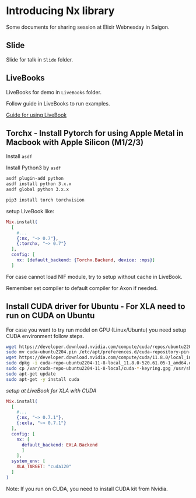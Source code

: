 # Introducing Nx library

Some documents for sharing session at Elixir Webnesday in Saigon.

## Slide

Slide for talk in `Slide` folder.

## LiveBooks

LiveBooks for demo in `LiveBooks` folder.

Follow guide in LiveBooks to run examples.

[Guide for using LiveBook](https://livebook.dev)

## Torchx - Install Pytorch for using Apple Metal in Macbook with Apple Silicon (M1/2/3)

Install `asdf`

Install Python3 by `asdf`

```bash
asdf plugin-add python
asdf install python 3.x.x
asdf global python 3.x.x

pip3 install torch torchvision
```

setup LiveBook like:

```elixir
Mix.install(
  [
    #...
    {:nx, "~> 0.7"},
    {:torchx, "~> 0.7"}
  ],
  config: [
    nx: [default_backend: {Torchx.Backend, device: :mps}]
  ]
```

For case cannot load NIF module, try to setup without cache in LiveBook.

Remember set compiler to default compiler for Axon if needed.

## Install CUDA driver for Ubuntu - For XLA need to run on CUDA on Ubuntu

For case you want to try run model on GPU (Linux/Ubuntu) you need setup CUDA environment follow steps.

```bash
wget https://developer.download.nvidia.com/compute/cuda/repos/ubuntu2204/x86_64/cuda-ubuntu2204.pin
sudo mv cuda-ubuntu2204.pin /etc/apt/preferences.d/cuda-repository-pin-600
wget https://developer.download.nvidia.com/compute/cuda/11.8.0/local_installers/cuda-repo-ubuntu2204-11-8-local_11.8.0-520.61.05-1_amd64.deb
sudo dpkg -i cuda-repo-ubuntu2204-11-8-local_11.8.0-520.61.05-1_amd64.deb
sudo cp /var/cuda-repo-ubuntu2204-11-8-local/cuda-*-keyring.gpg /usr/share/keyrings/
sudo apt-get update
sudo apt-get -y install cuda
```

*setup at LiveBook for XLA with CUDA*

```elixir
Mix.install(
  [
    #...
    {:nx, "~> 0.7.1"},
    {:exla, "~> 0.7.1"}
  ],
  config: [
    nx: [
      default_backend: EXLA.Backend
      ]
    ],
  system_env: [
    XLA_TARGET: "cuda120"
  ]
)
```

Note: If you run on CUDA, you need to install CUDA kit from Nvidia.